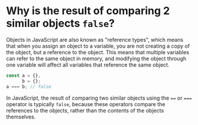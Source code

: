 # Why is the result of comparing 2 similar objects `false`?

Objects in JavaScript are also known as "reference types", which means that when you assign an object to a variable, you are not creating a copy of the object, but a reference to the object. This means that multiple variables can refer to the same object in memory, and modifying the object through one variable will affect all variables that reference the same object.

```js
const a = {},
	  b = {};
a === b; // false
```

In JavaScript, the result of comparing two similar objects using the `==` or `===` operator is typically `false`, because these operators compare the references to the objects, rather than the contents of the objects themselves.
